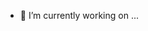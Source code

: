 - 🔭 I’m currently working on ...

<!--
**Kushalexpert/Kushalexpert** is a ✨ _special_ ✨ repository because its `README.md` (this file) appears on your GitHub profile.
-->
